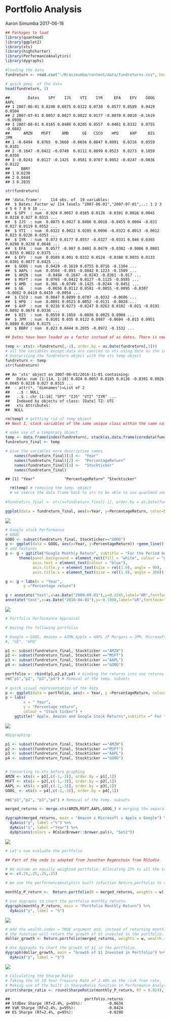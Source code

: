 Portfolio Analysis
================
Aaron Simumba
2017-06-18

``` r
## Packages to load
library(quantmod)
library(ggplot2) 
library(xts)
library(highcharter)
library(PerformanceAnalytics)
library(dygraphs)
```

``` r
#loading the data
fundreturn <- read.csv("~/R/asimumba/content/data/fundreturns.csv", header = T)

# quick peep  of the data
head(fundreturn, 3)
```

    ##        Dates    SPY    IJS    VTI    IYR     EFA    EFV    GOOG    AAPL
    ## 1 2007-06-01 0.0240 0.0875 0.0322 0.0730  0.0577 0.0589  0.0429  0.0504
    ## 2 2007-07-01 0.0057 0.0027 0.0022 0.0177 -0.0070 0.0010 -0.1619 -0.0930
    ## 3 2007-08-01 0.0165 0.0486 0.0205 0.0557  0.0401 0.0332  0.0755 -0.0842
    ##      AMZN    MSFT     AMD      GE   CSCO    HPQ     AXP     DIS    JPM
    ## 1 -0.0494  0.0765  0.3660 -0.0656 0.0847 0.0891  0.0216  0.0559 0.0101
    ## 2 -0.1647 -0.0422 -0.0749  0.0112 0.0899 0.0523  0.0273  0.1059 0.0350
    ## 3 -0.0243  0.0127 -0.1425  0.0581 0.0707 0.0052 -0.0247 -0.0036 0.0122
    ##     BBRY
    ## 1 0.0230
    ## 2 0.0444
    ## 3 0.2035

``` r
str(fundreturn)
```

    ## 'data.frame':    114 obs. of  19 variables:
    ##  $ Dates: Factor w/ 114 levels "2007-06-01","2007-07-01",..: 1 2 3 4 5 6 7 8 9 10 ...
    ##  $ SPY  : num  0.024 0.0057 0.0165 0.0126 -0.0301 0.0026 0.0045 0.0218 0.027 0.0315 ...
    ##  $ IJS  : num  0.0875 0.0027 0.0486 0.0018 -0.0455 0.0004 -0.031 0.027 0.0119 0.0552 ...
    ##  $ VTI  : num  0.0322 0.0022 0.0205 0.0096 -0.0322 0.0013 -0.0012 0.023 0.0226 0.0353 ...
    ##  $ IYR  : num  0.073 0.0177 0.0557 -0.0327 -0.0331 0.046 0.0365 0.0298 0.0238 0.0648 ...
    ##  $ EFA  : num  0.0577 -0.007 0.0401 0.0479 -0.0382 -0.0006 0.0081 0.0255 0.0022 0.0375 ...
    ##  $ EFV  : num  0.0589 0.001 0.0332 0.0524 -0.0388 0.0035 0.0133 0.0301 0.0077 0.0425 ...
    ##  $ GOOG : num  0.0429 -0.1619 0.0755 0.0716 -0.1104 ...
    ##  $ AAPL : num  0.0504 -0.093 -0.0842 0.1223 -0.1509 ...
    ##  $ AMZN : num  -0.0494 -0.1647 -0.0243 -0.0361 -0.017 ...
    ##  $ MSFT : num  0.0765 -0.0422 0.0127 -0.1125 -0.0585 ...
    ##  $ AMD  : num  0.366 -0.0749 -0.1425 -0.0244 -0.0451 ...
    ##  $ GE   : num  -0.0656 0.0112 0.0581 -0.0055 -0.0095 -0.0307 -0.0082 0.0419 0.0439 -0.0054 ...
    ##  $ CSCO : num  0.0847 0.0899 0.0707 -0.0332 -0.0606 ...
    ##  $ HPQ  : num  0.0891 0.0523 0.0052 -0.0131 -0.0028 ...
    ##  $ AXP  : num  0.0216 0.0273 -0.0247 0.0263 0.0102 -0.021 -0.0191 0.0092 0.0674 0.0336 ...
    ##  $ DIS  : num  0.0559 0.1059 -0.0036 0.0025 0.0908 ...
    ##  $ JPM  : num  0.0101 0.035 0.0122 0.0987 -0.0604 -0.015 0.0951 0.0009 0.0285 0.0175 ...
    ##  $ BBRY : num  0.023 0.0444 0.2035 -0.0972 -0.1532 ...

``` r
## Dates have been loaded as a factor instead of as dates. There is need to convert this variable to the date class and covert the rest of the variables to xts(Extensible Time Series)

temp <- xts(x =fundreturn[,-1], order.by = as.Date(fundreturn[,1])) 
# all the variables except data are coerced to xts using date as the index.
# Overwriting the fundreturn object with the xts temp object
fundreturn <- temp
str(fundreturn)
```

    ## An 'xts' object on 2007-06-01/2016-11-01 containing:
    ##   Data: num [1:114, 1:18] 0.024 0.0057 0.0165 0.0126 -0.0301 0.0026 0.0045 0.0218 0.027 0.0315 ...
    ##  - attr(*, "dimnames")=List of 2
    ##   ..$ : NULL
    ##   ..$ : chr [1:18] "SPY" "IJS" "VTI" "IYR" ...
    ##   Indexed by objects of class: [Date] TZ: UTC
    ##   xts Attributes:  
    ##  NULL

``` r
rm(temp) # gettting rid of temp object
## Next I, stack variables of the same unique class within the same column. That is the returns of all the stocks in one column and the tickers in another column, indexed by the date variable.

# make use of a temporary object.
temp <- data.frame(index(fundreturn), stack(as.data.frame(coredata(fundreturn))))
fundreturn_final <- temp
```

``` r
# Give the variables more descriptive names 
    names(fundreturn_final)[1] <-  "Year"
    names(fundreturn_final)[2] <-  "PercentageReturn"
    names(fundreturn_final)[3] <-  "Stockticker"
    names(fundreturn_final)
```

    ## [1] "Year"             "PercentageReturn" "Stockticker"

``` r
  rm(temp) # removing the temp. object
  # we coerce the data frame back to xts to be able to use quantmod and highcharter
  
#fundreturn_final <- xts(x=fundreturn_final[-1], order.by = as.Date(fundreturn_final[,1]))
```

``` r
ggplot(data = fundreturn_final, aes(x=Year, y=PercentageReturn, color=Stockticker)) +geom_line()
```

![](2017-02-06-fund-returns_files/figure-markdown_github/unnamed-chunk-4-1.png)

``` r
# Google stock Performance
# GOOG
GOOG <- subset(fundreturn_final, Stockticker=="GOOG")
g <- ggplot(data = GOOG, aes(x=Year, y=PercentageReturn)) +geom_line()
# add features
g <- g + ggtitle("Google Monthly Return", subtitle = "For the Period between June 2007 - Nov. 2016") + 
      theme(panel.background = element_rect(fill = "white", colour = "grey50"),
            axis.text = element_text(colour = "blue"),
            axis.title.y = element_text(size = rel(1.0), angle = 90),
            axis.title.x = element_text(size = rel(1.0), angle = 360))

g <- g + labs(x = "Year",
        y ="Percentage return") 

g + annotate("text",x=as.Date("2009-09-01"),y=0.3245,label="HR",fontface="bold",size=3, colour = "forestgreen") +
annotate("text",x=as.Date("2010-04-01"),y=-0.1900,label="LR",fontface="bold",size=3,colour ="red") 
```

![](2017-02-06-fund-returns_files/figure-markdown_github/unnamed-chunk-5-1.png)

``` r
# Portfolio Performance Appraisal

# Having the following portfolio

# Google = GOOG, Amazon = AZMN,Apple = AAPL JP Morgans = JPM, Microsoft = MSFT, General Electric = GE, and Hewlett Packard = HPQ
#, "GE", "HPQ"

p1 <- subset(fundreturn_final, Stockticker =="AMZN")
p2 <- subset(fundreturn_final, Stockticker =="MSFT")
p3 <- subset(fundreturn_final, Stockticker =="AAPL")
p4 <- subset(fundreturn_final, Stockticker =="GOOG")

portfolio <- rbind(p1,p2,p3,p4) # binding the returns into one returns variable
rm("p1","p2", "p3","p4") # Removal of the temp. subsets 
 
# quick visual representation of the data
p <- ggplot(data = portfolio, aes(x = Year, y =PercentageReturn, colour = Stockticker))+geom_line()
p + labs(
        x = " Year",
        y = "Percentage return",
        colour = "Stock ticker") +
    ggtitle(" Apple, Amazon and Google Stock Returns",subtitle =" For the period June 2007 - Nov. 2016")
```

![](2017-02-06-fund-returns_files/figure-markdown_github/unnamed-chunk-6-1.png)

``` r
#Dygraphing

p1 <- subset(fundreturn_final, Stockticker =="AMZN")
p2 <- subset(fundreturn_final, Stockticker =="MSFT")
p3 <- subset(fundreturn_final, Stockticker =="AAPL")
p4 <- subset(fundreturn_final, Stockticker =="GOOG")


# Converting to xts before graphing
AMZN <- xts(x = p1[,c(-1,-3)], order.by = p1[,1])
MSFT <- xts(x = p2[,c(-1,-3)], order.by = p2[,1])
AAPL <- xts(x = p3[,c(-1,-3)], order.by = p3[,1])
GOOG_ <- xts(x = p4[,c(-1,-3)], order.by = p4[,1])

rm("p1","p2", "p3","p4") # Removal of the temp. subsets 
```

``` r
merged_returns <- merge.xts(AMZN,MSFT,AAPL,GOOG_) # merging the separate share returns into one xts object.

dygraph(merged_returns, main = "Amazon v Microsoft v Apple v Google") %>% # Using pipes to connect the codes
  dyAxis("y", label ="%") %>%
  dyAxis("x", label ="Year") %>%
  dyOptions(colors = RColorBrewer::brewer.pal(4, "Set2")) 
```

![](2017-02-06-fund-returns_files/figure-markdown_github/unnamed-chunk-8-1.png)

``` r
# Let's now evaluate the portfolio

## Part of the code is adapted from Jonathan Regenstein from RStudio

# We assume an equally weighted portfolio. Allocating 25% to all the stocks in our portfolio
w <- c(.25,.25,.25,.25)

# We use the performanceAnalytics built infuction Return.porftolio to calculate portfolio monthly returns

monthly_P_return <-  Return.portfolio(R = merged_returns, weights = w)

# Use dygraphs to chart the portfolio monthly returns.
dygraph(monthly_P_return, main = "Portfolio Monthly Return") %>% 
  dyAxis("y", label = "%")
```

![](2017-02-06-fund-returns_files/figure-markdown_github/unnamed-chunk-9-1.png)

``` r
# Add the wealth.index = TRUE argument and, instead of returning monthly returns,
# the function will return the growth of $1 invested in the portfolio.
dollar_growth <- Return.portfolio(merged_returns, weights = w, wealth.index = TRUE)

# Use dygraphs to chart the growth of $1 in the portfolio.
dygraph(dollar_growth, main = "Growth of $1 Invested in Portfolio") %>% 
  dyAxis("y", label = "$")
```

![](2017-02-06-fund-returns_files/figure-markdown_github/unnamed-chunk-10-1.png)

``` r
# Calculating the Sharpe Ratio
# Taking the US 10 Year Treasury Rate of 2.40% as the risk free rate.
# Making use of the built in SharpeRatio function in Performance Analytics package.
print(sharpe_ratio <- round(SharpeRatio(monthly_P_return, Rf = 0.024), 4))
```

    ##                                 portfolio.returns
    ## StdDev Sharpe (Rf=2.4%, p=95%):           -0.0634
    ## VaR Sharpe (Rf=2.4%, p=95%):              -0.0424
    ## ES Sharpe (Rf=2.4%, p=95%):               -0.0298
